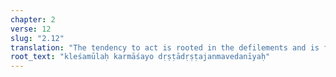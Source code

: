 ```yaml
---
chapter: 2
verse: 12
slug: "2.12"
translation: "The tendency to act is rooted in the defilements and is felt throughout seen and unseen births."
root_text: "kleśamūlaḥ karmāśayo dṛṣṭādṛṣṭajanmavedanīyaḥ"
---
```


